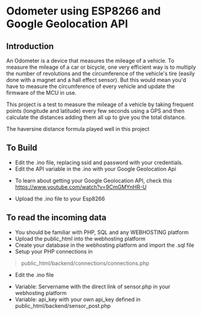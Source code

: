 # Odometer using ESP8266 and Google Geolocation API

## Introduction 

An Odometer is a device that measures the mileage of a vehicle. To measure the mileage of a car or bicycle, one very efficient way is to multiply the number of revolutions and the circumference of the vehicle's tire (easily done with a magnet and a hall effect sensor). But this would mean you'd have to measure the circumference of every vehicle and update the firmware of the MCU in use.

This project is a test to measure the mileage of a vehicle by taking frequent points (longitude and latitude) every few seconds using a GPS and then calculate the distances adding them all up to give you the total distance.

The haversine distance formula played well in this project

## To Build
+ Edit the .ino file, replacing ssid and password with your credentials.
+ Edit the API variable in the .ino with your Google Geolocation Api
 - To learn about getting your Google Geolocation API, check this https://www.youtube.com/watch?v=9CmGMYnHR-U
+ Upload the .ino file to your Esp8266

## To read the incoming data
+ You should be familiar with PHP, SQL and any WEBHOSTING platform
+ Upload the public_html into the webhosting platform
+ Create your database in the webhosting platform and import the .sql file
+ Setup your PHP connections in
 
> public_html/backend/connections/connections.php

+ Edit the .ino file

- Variable: Servername with the direct link of sensor.php in your webhosting platform
- Variable: api_key with your own api_key defined in public_html/backend/sensor_post.php
